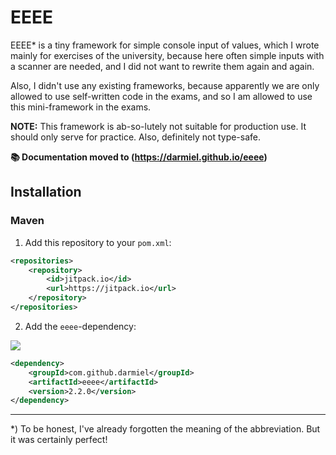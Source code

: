 # EEEE

EEEE* is a tiny framework for simple console input of values, which I wrote mainly for exercises of
the university, because here often simple inputs with a scanner are needed, and I did not want to
rewrite them again and again.

Also, I didn't use any existing frameworks, because apparently we are only allowed to use
self-written code in the exams, and so I am allowed to use this mini-framework in the exams.

**NOTE:** This framework is ab-so-lutely not suitable for production use. It should only serve for
practice. Also, definitely not type-safe.

**📚 Documentation moved to (https://darmiel.github.io/eeee)**

## Installation

### Maven

1. Add this repository to your `pom.xml`:

```xml
<repositories>
    <repository>
        <id>jitpack.io</id>
        <url>https://jitpack.io</url>
    </repository>
</repositories>
```

2. Add the `eeee`-dependency:

[![](https://jitpack.io/v/darmiel/eeee.svg)](https://jitpack.io/#darmiel/eeee)


```xml
<dependency>
    <groupId>com.github.darmiel</groupId>
    <artifactId>eeee</artifactId>
    <version>2.2.0</version>
</dependency>
```

---

*) To be honest, I've already forgotten the meaning of the abbreviation. But it was certainly
perfect!
